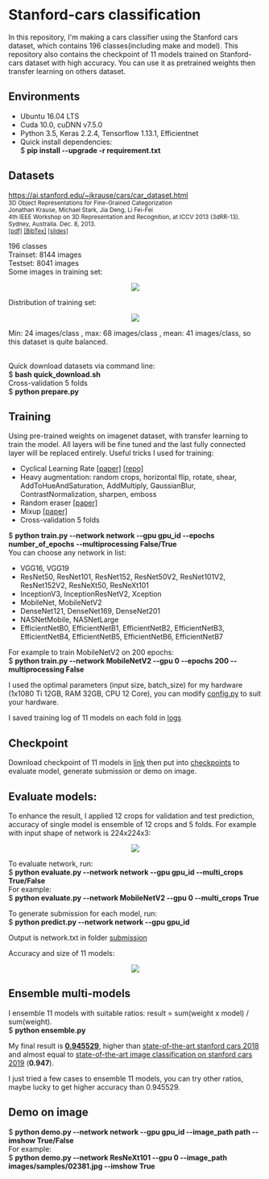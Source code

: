 # Stanford-cars classification

In this repository, I'm making a cars classifier using the Stanford cars dataset, which contains 196 classes(including make and model). This repository also contains the checkpoint of 11 models trained on Stanford-cars dataset with high accuracy. You can use it as pretrained weights then transfer learning on others dataset.

## Environments
- Ubuntu 16.04 LTS
- Cuda 10.0, cuDNN v7.5.0
- Python 3.5, Keras 2.2.4, Tensorflow 1.13.1, Efficientnet
- Quick install dependencies:<br />$ **pip install --upgrade -r requirement.txt**

## Datasets

https://ai.stanford.edu/~jkrause/cars/car_dataset.html<br />
<sub>3D Object Representations for Fine-Grained Categorization<br />
Jonathan Krause, Michael Stark, Jia Deng, Li Fei-Fei<br />
4th IEEE Workshop on 3D Representation and Recognition, at ICCV 2013 (3dRR-13). Sydney, Australia. Dec. 8, 2013.<br />
[[pdf]](https://ai.stanford.edu/~jkrause/papers/3drr13.pdf) [[BibTex]](https://ai.stanford.edu/~jkrause/papers/3drr13.bib) [[slides]](https://ai.stanford.edu/~jkrause/papers/3drr_talk.pdf)

196 classes<br />
Trainset: 8144 images<br />
Testset: 8041 images<br />
Some images in training set:
<p align="center">
  <img src="https://github.com/dungnb1333/stanford-cars-classification/raw/master/images/imshow.png">
</p>
Distribution of training set:
<p align="center">
  <img src="https://github.com/dungnb1333/stanford-cars-classification/raw/master/images/distribution.png">
</p>
Min: 24 images/class , max: 68 images/class , mean: 41 images/class, so this dataset is quite balanced.<br /><br />

Quick download datasets via command line:<br />
$ **bash quick_download.sh**<br />
Cross-validation 5 folds<br />
$ **python prepare.py**<br />

## Training

Using pre-trained weights on imagenet dataset, with transfer learning to train the model. All layers will be fine tuned and the last fully connected layer will be replaced entirely.
Useful tricks I used for training:
- Cyclical Learning Rate [[paper]](https://arxiv.org/abs/1506.01186) [[repo]](https://github.com/bckenstler/CLR)
- Heavy augmentation: random crops, horizontal flip, rotate, shear, AddToHueAndSaturation, AddMultiply, GaussianBlur, ContrastNormalization, sharpen, emboss
- Random eraser [[paper]](https://arxiv.org/abs/1708.04896)
- Mixup [[paper]](https://arxiv.org/abs/1710.09412)
- Cross-validation 5 folds

$ **python train.py --network network --gpu gpu_id --epochs number_of_epochs --multiprocessing False/True**<br />
You can choose any network in list:<br />
- VGG16, VGG19
- ResNet50, ResNet101, ResNet152, ResNet50V2, ResNet101V2, ResNet152V2, ResNeXt50, ResNeXt101
- InceptionV3, InceptionResNetV2, Xception
- MobileNet, MobileNetV2
- DenseNet121, DenseNet169, DenseNet201
- NASNetMobile, NASNetLarge
- EfficientNetB0, EfficientNetB1, EfficientNetB2, EfficientNetB3, EfficientNetB4, EfficientNetB5, EfficientNetB6, EfficientNetB7

For example to train MobileNetV2 on 200 epochs:<br />
$ **python train.py --network MobileNetV2 --gpu 0 --epochs 200 --multiprocessing False**<br />

I used the optimal parameters (input size, batch_size) for my hardware (1x1080 Ti 12GB, RAM 32GB, CPU 12 Core), you can modify [config.py](https://github.com/dungnb1333/stanford-cars-classification/blob/master/config.py) to suit your hardware.

I saved training log of 11 models on each fold in [logs](https://github.com/dungnb1333/stanford-cars-classification/tree/master/logs)

## Checkpoint

Download checkpoint of 11 models in [link](https://www.dropbox.com/sh/jv7dbd5ksj2exun/AAATZFgaxe7rMEjv10PG1BYha?dl=0) then put into [checkpoints](https://github.com/dungnb1333/stanford-cars-classification/tree/master/checkpoints) to evaluate model, generate submission or demo on image.

## Evaluate models:

To enhance the result, I applied 12 crops for validation and test prediction, accuracy of single model is ensemble of 12 crops and 5 folds. For example with input shape of network is 224x224x3:<br />
<p align="center">
  <img src="https://github.com/dungnb1333/stanford-cars-classification/raw/master/images/12crops.png">
</p>

To evaluate network, run:<br />
$ **python evaluate.py --network network --gpu gpu_id --multi_crops True/False**<br />
For example:<br />
$ **python evaluate.py --network MobileNetV2 --gpu 0 --multi_crops True**<br />

To generate submission for each model, run:<br />
$ **python predict.py --network network --gpu gpu_id**

Output is network.txt in folder [submission](https://github.com/dungnb1333/stanford-cars-classification/tree/master/submission)

Accuracy and size of 11 models:<br />
<p align="center">
  <img src="https://github.com/dungnb1333/stanford-cars-classification/raw/master/images/model_accuracy.png">
</p>

## Ensemble multi-models

I ensemble 11 models with suitable ratios: result = sum(weight x model) / sum(weight).<br />
$ **python ensemble.py**<br />

My final result is [**0.945529**](https://github.com/dungnb1333/stanford-cars-classification/blob/master/submission/Ensemble.txt), higher than [state-of-the-art stanford cars 2018](https://paperswithcode.com/sota/fine-grained-image-classification-on-stanford) and almost equal to [state-of-the-art image classification on stanford cars 2019](https://paperswithcode.com/sota/image-classification-on-stanford-cars) (**0.947**).

I just tried a few cases to ensemble 11 models, you can try other ratios, maybe lucky to get higher accuracy than 0.945529.

## Demo on image

$ **python demo.py --network network --gpu gpu_id --image_path path --imshow True/False**<br />
For example:<br />
$ **python demo.py --network ResNeXt101 --gpu 0 --image_path images/samples/02381.jpg --imshow True**<br />